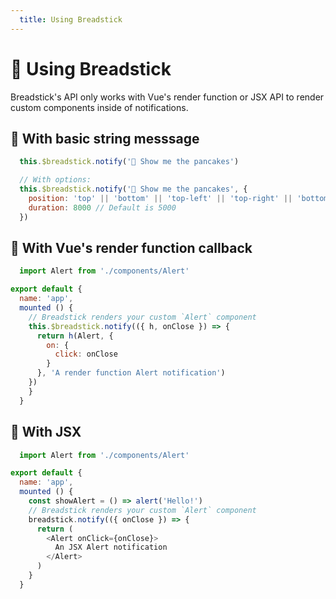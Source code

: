 ```yaml
---
  title: Using Breadstick
---
```

# 🤖 Using Breadstick

Breadstick's API only works with Vue's render function or JSX API to render custom components inside of notifications.

## 🍊 With basic string messsage

``` js
  this.$breadstick.notify('🥞 Show me the pancakes')

  // With options:
  this.$breadstick.notify('🥞 Show me the pancakes', {
    position: 'top' || 'bottom' || 'top-left' || 'top-right' || 'bottom-left' || 'bottom-right',
    duration: 8000 // Default is 5000
  })
```

## 🌮 With Vue's render function callback

``` js
  import Alert from './components/Alert'

export default {
  name: 'app',
  mounted () {
    // Breadstick renders your custom `Alert` component
    this.$breadstick.notify(({ h, onClose }) => {
      return h(Alert, {
        on: {
          click: onClose
        }
      }, 'A render function Alert notification')
    })
    }
  }
```

## 🚚 With JSX

``` js
  import Alert from './components/Alert'

export default {
  name: 'app',
  mounted () {
    const showAlert = () => alert('Hello!')
    // Breadstick renders your custom `Alert` component
    breadstick.notify(({ onClose }) => {
      return (
        <Alert onClick={onClose}>
          An JSX Alert notification
        </Alert>
      )
    }
  }
```